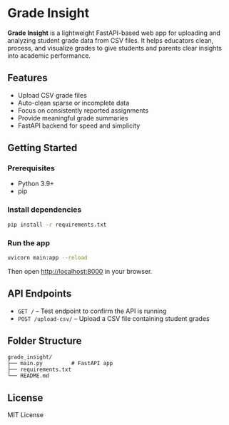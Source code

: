 # Grade Insight

**Grade Insight** is a lightweight FastAPI-based web app for uploading and analyzing student grade data from CSV files. It helps educators clean, process, and visualize grades to give students and parents clear insights into academic performance.

## Features

- Upload CSV grade files
- Auto-clean sparse or incomplete data
- Focus on consistently reported assignments
- Provide meaningful grade summaries
- FastAPI backend for speed and simplicity

## Getting Started

### Prerequisites

- Python 3.9+
- pip

### Install dependencies

```bash
pip install -r requirements.txt
```

### Run the app

```bash
uvicorn main:app --reload
```

Then open [http://localhost:8000](http://localhost:8000) in your browser.

## API Endpoints

- `GET /` – Test endpoint to confirm the API is running
- `POST /upload-csv/` – Upload a CSV file containing student grades

## Folder Structure

```
grade_insight/
├── main.py         # FastAPI app
├── requirements.txt
└── README.md
```

## License

MIT License
